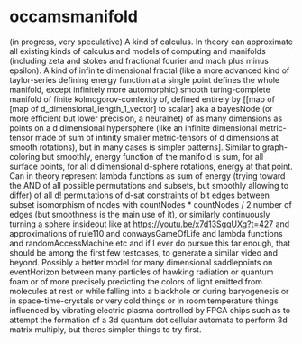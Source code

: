 # occamsmanifold
(in progress, very speculative) A kind of calculus. In theory can approximate all existing kinds of calculus and models of computing and manifolds (including zeta and stokes and fractional fourier and mach plus minus epsilon). A kind of infinite dimensional fractal (like a more advanced kind of taylor-series defining energy function at a single point defines the whole manifold, except infinitely more automorphic) smooth turing-complete manifold of finite kolmogorov-comlexity of, defined entirely by [[map of [map of d_dimensional_length_1_vector] to scalar] aka a bayesNode (or more efficient but lower precision, a neuralnet) of as many dimensions as points on a d dimensional hypersphere (like an infinite dimensional metric-tensor made of sum of infinity smaller metric-tensors of d dimensions at smooth rotations), but in many cases is simpler patterns]. Similar to graph-coloring but smoothly, energy function of the manifold is sum, for all surface points, for all d dimensional d-sphere rotations, energy at that point. Can in theory represent lambda functions as sum of energy (trying toward the AND of all possible permutations and subsets, but smoothly allowing to differ) of all d! permutations of d-sat constraints of bit edges between subset isomorphism of nodes with countNodes * countNodes / 2 number of edges (but smoothness is the main use of it), or similarly continuously turning a sphere insideout like at https://youtu.be/x7d13SgqUXg?t=427 and approximations of rule110 and conwaysGameOfLife and lambda functions and randomAccessMachine etc and if I ever do pursue this far enough, that should be among the first few testcases, to generate a similar video and beyond. Possibly a better model for many dimensional saddlepoints on eventHorizon between many particles of hawking radiation or quantum foam or of more precisely predicting the colors of light emitted from molecules at rest or while falling into a blackhole or during baryogenesis or in space-time-crystals or very cold things or in room temperature things influenced by vibrating electric plasma controlled by FPGA chips such as to attempt the formation of a 3d quantum dot cellular automata to perform 3d matrix multiply, but theres simpler things to try first.
